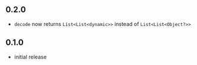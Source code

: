 ## 0.2.0

- `decode` now returns `List<List<dynamic>>` instead of `List<List<Object?>>`

## 0.1.0

- initial release
